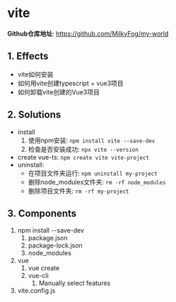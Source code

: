# vite

**Github仓库地址**: <https://github.com/MilkyFog/my-world>

## 1. **Effects**

- vite如何安装
- 如何用vite创建typescript + vue3项目
- 如何卸载vite创建的Vue3项目

## 2. **Solutions**

- install
   1. 使用npm安装: `npm install vite --save-dev`
   2. 检查是否安装成功: `npx vite --version`
- create vue-ts: `npm create vite vite-project`
- uninstall:
  - 在项目文件夹运行: `npm uninstall my-project`
  - 删除node_modules文件夹: `rm -rf node_modules`
  - 删除项目文件夹: `rm -rf my-project`

## 3. **Components**

1. npm install --save-dev
   1. package.json
   2. package-lock.json
   3. node_modules
2. vue
   1. vue create
   2. vue-cli
      1. Manually select features
3. vite.config.js
